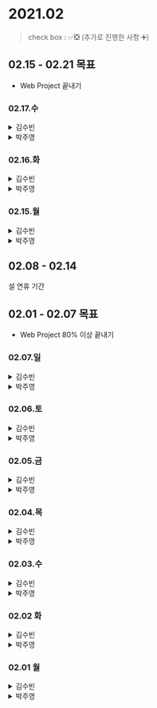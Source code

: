 # 2021.02

> check box : ✅❎ (추가로 진행한 사항 ➕)

## 02.15 - 02.21 목표
- Web Project 끝내기

### 02.17.수

<details>
<summary>김수빈</summary>

|Check|To Do|
|:---:|---|
||파일명 설정 변경| - unique한 파일명으로 
||외부 API 연동 테스트| - repo 2개 생성해서 json 파일 던지고 받기 해보기
||소셜 로그인| - Google, Naver, Kakao

</details>

<details>
<summary>박주영</summary>

|Check|To Do|
|:---:|---|
||머신러닝 7주차 수업 듣기|
||textrank 끝내기|
||자소서 작성|
||OPIc 공부 시작|

</details>

### 02.16.화

<details>
<summary>김수빈</summary>

|Check|To Do|
|:---:|---|
|❎|외부 API 연동 테스트| - repo 2개 생성해서 json 파일 던지고 받기 해보기
|❎|소셜 로그인| - Google, Naver, Kakao
|➕|서버 설정|

</details>

<details>
<summary>박주영</summary>

|Check|To Do|
|:---:|---|
||머신러닝 7주차 수업 듣기|
||textrank 끝내기|
||자소서 작성|
||OPIc 공부 시작|

</details>

### 02.15.월

<details>
<summary>김수빈</summary>

|Check|To Do|
|:---:|---|
|✅|Token 테스트 -> 오류 확인 - 토큰 문제가 아니라 S3 문제였음..|
|✅|게시글 목록 (All/카테고리)|
|✅|게시글 등록 - 외부 API로 받아온 JSON 처리 제외하고 만듬|
|✅|게시글 보기|
|➕|게시글 삭제|


</details>

<details>
<summary>박주영</summary>

|Check|To Do|
|:---:|---|
|❎|머신러닝 7주차 수업 듣기|
|❎|알고리즘 시작|
|✅|textrank 끝내고 전체 합치기 -> docker로 굽기|
|✅|자소서 작성|

</details>

## 02.08 - 02.14
설 연휴 기간

## 02.01 - 02.07 목표
- Web Project 80% 이상 끝내기


### 02.07.일

<details>
<summary>김수빈</summary>

|Check|To Do|
|:---:|---|
|❎|블로그 포스팅|
|❎|STT 기능 구현|
|❎|게시글 작성, 게시글 조회, 게시글 목록 조회, 카테고리 조회 기능 구현|

</details>

<details>
<summary>박주영</summary>

|Check|To Do|
|:---:|---|
|✅|머신러닝 5주차 다 듣기, 과제 풀기|
|✅|web project - 모덜 설계 시작 및 훈련하기 => colab|
|❎|leebros dfs 문제 1 or 2개 풀어서 update|

</details>


### 02.06.토

<details>
<summary>김수빈</summary>

|Check|To Do|
|:---:|---|
|✅|블로그 포스팅|
|✅|파일 업로드 기능 구현|
|❎|STT 기능 구현|
|❎|게시글 작성, 게시글 조회, 게시글 목록 조회, 카테고리 조회 기능 구현| - 게시글 작성만 일부 구현

</details>

<details>
<summary>박주영</summary>

|Check|To Do|
|:---:|---|
|❎|머신러닝 5주차 다 듣기, 과제 풀기|
|✅|web project - 모덜 설계 시작 및 훈련하기|
|❎|leebros dfs 문제 1 or 2개 풀어서 update|

</details>

### 02.05.금

<details>
<summary>김수빈</summary>

|Check|To Do|
|:---:|---|
|❎|블로그 포스팅|
|❎|파일 업로드 기능 구현|

</details>

<details>
<summary>박주영</summary>

|Check|To Do|
|:---:|---|
|✅|머신러닝 4주차 다 듣기, 과제 풀기|
|❎|leebros dfs 문제 1 or 2개 풀어서 update|
|✅|web project - 모덜 설계 시작|

</details>

### 02.04.목

<details>
<summary>김수빈</summary>

|Check|To Do|
|:---:|---|
|✅|블로그 포스팅| - 오늘은 알고리즘 푼 거 올려야지..
|❎|코딩테스트| - 현대NGV 18:00 1시간동안
|❎|파일 업로드 기능 구현| - 이건 공부하고 spring-study에 올리기
|❎|게시글 작성, 게시글 조회, 게시글 목록 조회, 카테고리 조회 기능 구현|

</details>

<details>
<summary>박주영</summary>

|Check|To Do|
|:---:|---|
|✅|머신러닝 3주차 강의 마지막 다 듣고 과제 풀기|
|❎|머신러닝 4주차 강의 끝내기|
|❎|동비나-그리드 공부 완료하고 문제풀기|
|✅|데이터셋 Preprocessing 작업 끝내기|

</details>

### 02.03.수

<details>
<summary>김수빈</summary>

|Check|To Do|
|:---:|---|
|✅|블로그 포스팅 - Java와 DynamoDB 정리|
|✅|인프런 스프링 JPA 활용 1 웹 강의 수강|
|✅|로그인, 로그아웃 구현| - 기능 구현은 다 했는데, 회원가입 시 id 중복은 에러 처리가 아니라 API로 만들어야 할 것 같아서 이 부분은 나중에 수정할 예정! :( security는 spring-study에 올림 :D

</details>

<details>
<summary>박주영</summary>

|Check|To Do|
|:---:|---|
|❎|머신러닝 3주차 강의 마지막 다 듣고 과제 풀기|
|❎|동비나-그리드 공부 완료하고 문제풀기|
|❎|모델 설계 간단하게 시작|

</details>

### 02.02 화

<details>
<summary>김수빈</summary>

|Check|To Do|
|:---:|---|
|✅|블로그 포스팅 - DynamoDB Managed Console 정리|
|✅|인프런 스프링 JPA 활용 1 웹 강의 수강|
|❎|회원가입, 로그인, 로그아웃 구현| 회원가입만 구현함

</details>

<details>
<summary>박주영</summary>

|Check|To Do|
|:---:|---|
|✅|머신러닝 강의 3개 듣고 정리 및 필기|
|✅|인프런 4강 1문제 풀기|
|✅|리브로스 코드 1문제 풀기 - 완전탐색|
|❎|LSTM 모델 설계 시작|

</details>

### 02.01 월

<details>
<summary>김수빈</summary>

|Check|To Do|
|:---:|---|
|✅|블로그 포스팅 - DynamoDB CLI 내용 정리|
|✅|프로젝트 관련 - 인프런 강의 수강|

</details>

<details>
<summary>박주영</summary>

|Check|To Do|
|:---:|---|
|✅|Dataset 구축 완료|
|✅|머신러닝 2주차까지 강의 복습|

</details>
